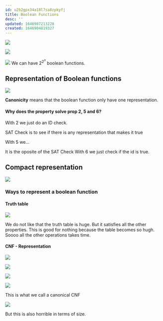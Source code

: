```yaml
---
id: u2b2gpx34a18l7sa8zpkyfj
title: Boolean Functions
desc: ''
updated: 1646907213228
created: 1646904819327
---
```

![](/assets/images/2022-03-10-10-06-14.png)

![](/assets/images/2022-03-10-10-30-52.png)

![](/assets/images/2022-03-10-10-32-24.png)
We can have $2^{2^n}$ boolean functions.


## Representation of Boolean functions
![](/assets/images/2022-03-10-10-39-15.png)

**Canonicity** means that the boolean function only have one representation.

#### Why does the property solve prop 2, 5 and 6?
With 2 we just do an ID check.

SAT Check is to see if there is any representation that makes it true

With 5 we...

It is the oposite of the SAT Check
With 6 we just check if the id is true.

## Compact representation
![](/assets/images/2022-03-10-10-46-21.png)

### Ways to represent a boolean function

#### Truth table
![](/assets/images/2022-03-10-10-48-26.png)

We do not like that the truth table is huge. But it satisfies all the other properties. This is good for nothing because the table becomes so hugh. Soooo all the other operations takes time. 

#### CNF - Representation
![](/assets/images/2022-03-10-10-49-34.png)

![](/assets/images/2022-03-10-10-55-26.png)

![](/assets/images/2022-03-10-10-59-10.png)

![](/assets/images/2022-03-10-10-58-12.png)

This is what we call a canonical CNF

![](/assets/images/2022-03-10-10-59-48.png)


But this is also horrible in terms of size.